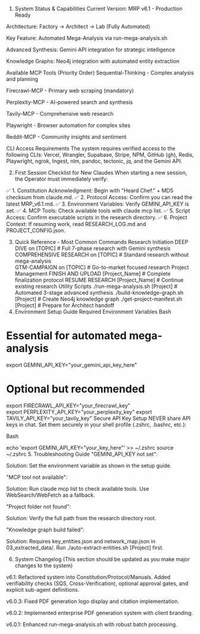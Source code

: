 1. System Status & Capabilities
Current Version: MRP v6.1 - Production Ready

Architecture: Factory → Architect → Lab (Fully Automated)

Key Feature: Automated Mega-Analysis via run-mega-analysis.sh

Advanced Synthesis: Gemini API integration for strategic intelligence

Knowledge Graphs: Neo4j integration with automated entity extraction

Available MCP Tools (Priority Order)
Sequential-Thinking - Complex analysis and planning

Firecrawl-MCP - Primary web scraping (mandatory)

Perplexity-MCP - AI-powered search and synthesis

Tavily-MCP - Comprehensive web research

Playwright - Browser automation for complex sites

Reddit-MCP - Community insights and sentiment

CLI Access Requirements
The system requires verified access to the following CLIs: Vercel, Wrangler, Supabase, Stripe, NPM, GitHub (gh), Redis, Playwright, ngrok, Ingest, nlm, pandoc, tectonic, jq, and the Gemini API.

2. First Session Checklist for New Claudes
When starting a new session, the Operator must immediately verify:

✅ 1. Constitution Acknowledgment: Begin with "Heard Chef." + MD5 checksum from claude.md.
✅ 2. Protocol Access: Confirm you can read the latest MRP_v6.1.md.
✅ 3. Environment Variables: Verify GEMINI_API_KEY is set.
✅ 4. MCP Tools: Check available tools with claude mcp list.
✅ 5. Script Access: Confirm executable scripts in the research directory.
✅ 6. Project Context: If resuming work, read RESEARCH_LOG.md and PROJECT_CONFIG.json.

3. Quick Reference - Most Common Commands
Research Initiation
DEEP DIVE on [TOPIC]              # Full 7-phase research with Gemini synthesis
COMPREHENSIVE RESEARCH on [TOPIC] # Standard research without mega-analysis  
GTM-CAMPAIGN on [TOPIC]          # Go-to-market focused research
Project Management
FINISH AND UPLOAD [Project_Name]  # Complete finalization protocol
RESUME RESEARCH [Project_Name]    # Continue existing research
Utility Scripts
./run-mega-analysis.sh [Project]  # Automated 3-stage advanced synthesis
./build-knowledge-graph.sh [Project] # Create Neo4j knowledge graph
./get-project-manifest.sh [Project]  # Prepare for Architect handoff
4. Environment Setup Guide
Required Environment Variables
Bash

# Essential for automated mega-analysis
export GEMINI_API_KEY="your_gemini_api_key_here"

# Optional but recommended
export FIRECRAWL_API_KEY="your_firecrawl_key"  
export PERPLEXITY_API_KEY="your_perplexity_key"
export TAVILY_API_KEY="your_tavily_key"
Secure API Key Setup
NEVER share API keys in chat. Set them securely in your shell profile (.zshrc, .bashrc, etc.):

Bash

echo 'export GEMINI_API_KEY="your_key_here"' >> ~/.zshrc
source ~/.zshrc
5. Troubleshooting Guide
"GEMINI_API_KEY not set":

Solution: Set the environment variable as shown in the setup guide.

"MCP tool not available":

Solution: Run claude mcp list to check available tools. Use WebSearch/WebFetch as a fallback.

"Project folder not found":

Solution: Verify the full path from the research directory root.

"Knowledge graph build failed":

Solution: Requires key_entities.json and network_map.json in 03_extracted_data/. Run ./auto-extract-entities.sh [Project] first.

6. System Changelog
(This section should be updated as you make major changes to the system)

v6.1: Refactored system into Constitution/Protocol/Manuals. Added verifiability checks (SQS, Cross-Verification), optional approval gates, and explicit sub-agent definitions.

v6.0.3: Fixed PDF generation logo display and citation implementation.

v6.0.2: Implemented enterprise PDF generation system with client branding.

v6.0.1: Enhanced run-mega-analysis.sh with robust batch processing.